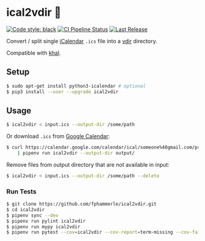 # ical2vdir 📅

[![Code style: black](https://img.shields.io/badge/code%20style-black-000000.svg)](https://github.com/psf/black)
[![CI Pipeline Status](https://github.com/fphammerle/ical2vdir/workflows/tests/badge.svg)](https://github.com/fphammerle/ical2vdir/actions)
[![Last Release](https://img.shields.io/pypi/v/ical2vdir.svg)](https://pypi.org/project/ical2vdir/#history)

Convert / split single [iCalendar](https://en.wikipedia.org/wiki/ICalendar)
`.ics` file into a
[vdir](https://vdirsyncer.readthedocs.io/en/stable/vdir.html) directory.

Compatible with [khal](https://github.com/pimutils/khal).

## Setup

```sh
$ sudo apt-get install python3-icalendar # optional
$ pip3 install --user --upgrade ical2vdir
```

## Usage

```sh
$ ical2vdir < input.ics --output-dir /some/path
```

Or download `.ics` from [Google Calendar](https://calendar.google.com/):
```sh
$ curl https://calendar.google.com/calendar/ical/someone%40gmail.com/private-1234/basic.ics \
    | pipenv run ical2vdir --output-dir output/
```

Remove files from output directory that are not available in input:
```sh
$ ical2vdir < input.ics --output-dir /some/path --delete
```

### Run Tests

```sh
$ git clone https://github.com/fphammerle/ical2vdir.git
$ cd ical2vdir
$ pipenv sync --dev
$ pipenv run pylint ical2vdir
$ pipenv run mypy ical2vdir
$ pipenv run pytest --cov=ical2vdir --cov-report=term-missing --cov-fail-under=100
```
